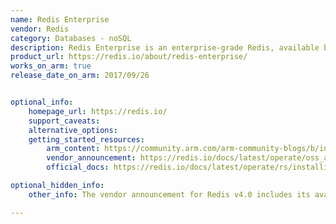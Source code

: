 ```yaml
---
name: Redis Enterprise
vendor: Redis
category: Databases - noSQL
description: Redis Enterprise is an enterprise-grade Redis, available both on-premises and in the cloud. Redis Enterprise simplifies operations, scaling, and multi-tenancy, includes many integrations, and provides multiple tiers of support.
product_url: https://redis.io/about/redis-enterprise/
works_on_arm: true
release_date_on_arm: 2017/09/26


optional_info:
    homepage_url: https://redis.io/
    support_caveats:
    alternative_options:
    getting_started_resources:
        arm_content: https://community.arm.com/arm-community-blogs/b/infrastructure-solutions-blog/posts/redis-on-aws-graviton2
        vendor_announcement: https://redis.io/docs/latest/operate/oss_and_stack/reference/arm/
        official_docs: https://redis.io/docs/latest/operate/rs/installing-upgrading/install/install-on-linux/

optional_hidden_info:
    other_info: The vendor announcement for Redis v4.0 includes its availability for Redis Enterprise. Kindly refer the official [blog](https://redis.io/blog/redis-4-0-availability-redis-enterprise/).

---
```


